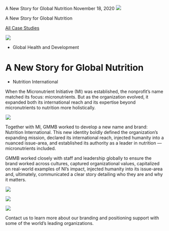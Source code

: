 



A New Story for Global Nutrition
November 18, 2020
![](data:image/gif;base64,R0lGODlhAQABAAAAACH5BAEKAAEALAAAAAABAAEAAAICTAEAOw==)![](https://www.gmmb.com/wp-content/uploads/2020/11/NI_P.jpg)



A New Story for Global Nutrition






[All Case Studies](/case-studies/)













![](data:image/gif;base64,R0lGODlhAQABAAAAACH5BAEKAAEALAAAAAABAAEAAAICTAEAOw==)![](https://www.gmmb.com/wp-content/uploads/2020/11/NI_P-468x534.jpg) 










* Global Health and Development













A New Story for Global Nutrition
================================

 



* Nutrition International





















When the Micronutrient Initiative (MI) was established, the nonprofit’s name matched its focus: micronutrients. But as the organization evolved, it expanded both its international reach and its expertise beyond micronutrients to nutrition more holistically.

 

















![](data:image/gif;base64,R0lGODlhAQABAAAAACH5BAEKAAEALAAAAAABAAEAAAICTAEAOw==)![](https://www.gmmb.com/wp-content/uploads/2020/11/NI_1920x1080_BizSuite-1-868x488.jpg) 











Together with MI, GMMB worked to develop a new name and brand: Nutrition International. This new identity boldly defined the organization’s expanding mission, declared its international reach, injected humanity into a nuanced issue-area, and established its authority as a leader in nutrition — micronutrients included.

 

















GMMB worked closely with staff and leadership globally to ensure the brand worked across cultures, captured organizational values, capitalized on real-world examples of NI’s impact, injected humanity into its issue-area and, ultimately, communicated a clear story detailing who they are and why it matters.

 











![](data:image/gif;base64,R0lGODlhAQABAAAAACH5BAEKAAEALAAAAAABAAEAAAICTAEAOw==)![](https://www.gmmb.com/wp-content/uploads/2020/11/NI_1920x1080_Brochure-868x488.jpg) 

















![](data:image/gif;base64,R0lGODlhAQABAAAAACH5BAEKAAEALAAAAAABAAEAAAICTAEAOw==)![](https://www.gmmb.com/wp-content/uploads/2020/11/NI_1920x1080_WebsiteTote.jpg) 

















![](data:image/gif;base64,R0lGODlhAQABAAAAACH5BAEKAAEALAAAAAABAAEAAAICTAEAOw==)![](https://www.gmmb.com/wp-content/uploads/2020/11/NI_1920x1080_PosterQuickscreens-1441x810.jpg) 

















Contact us to learn more about our branding and positioning support with some of the world’s leading organizations. 

 

















